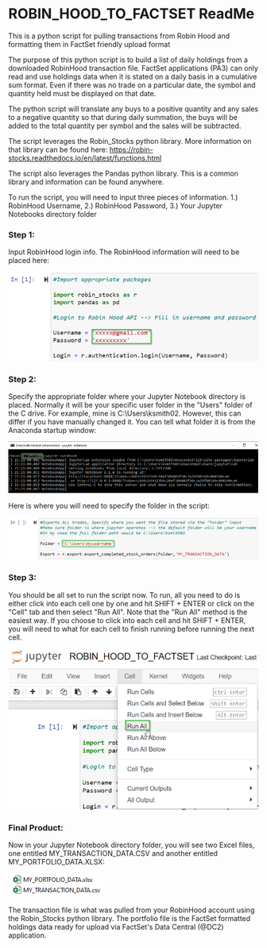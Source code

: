 # ROBIN_HOOD_TO_FACTSET ReadMe
This is a python script for pulling transactions from Robin Hood and formatting them in FactSet friendly upload format

The purpose of this python script is to build a list of daily holdings from a downloaded RobinHood transaction file. FactSet applications (PA3) can only read and use holdings data when it is stated on a daily basis in a cumulative sum format. Even if there was no trade on a particular date, the symbol and quantity held must be displayed on that date. 

The python script will translate any buys to a positive quantity and any sales to a negative quantity so that during daily summation, the buys will be added to the total quantity per symbol and the sales will be subtracted.

The script leverages the Robin_Stocks python library. More information on that library can be found here: https://robin-stocks.readthedocs.io/en/latest/functions.html

The script also leverages the Pandas python library. This is a common library and information can be found anywhere. 

To run the script, you will need to input three pieces of information. 1.) RobinHood Username, 2.) RobinHood Password, 3.) Your Jupyter Notebooks directory folder 

### Step 1: 
Input RobinHood login info. The RobinHood information will need to be placed here:

![](images/RH_LOGIN.png)

### Step 2: 
Specify the appropriate folder where your Jupyter Notebook directory is placed. Normally it will be your specific user folder in the "Users" folder of the C drive. For example, mine is C:\Users\ksmith02. However, this can differ if you have manually changed it. You can tell what folder it is from the Anaconda startup window:

![](images/ANACONDA.png)

Here is where you will need to specify the folder in the script:

![](images/JUPYTER_FOLDER.png)

### Step 3:
You should be all set to run the script now. To run, all you need to do is either click into each cell one by one and hit SHIFT + ENTER or click on the "Cell" tab and then select "Run All". Note that the "Run All" method is the easiest way. If you choose to click into each cell and hit SHIFT + ENTER, you will need to what for each cell to finish running before running the next cell.

![](images/RUN_ALL.png)

### Final Product:
Now in your Jupyter Notebook directory folder, you will see two Excel files, one entitled MY_TRANSACTION_DATA.CSV and another entitled MY_PORTFOLIO_DATA.XLSX:

![](images/FINAL.png)

The transaction file is what was pulled from your RobinHood account using the Robin_Stocks python library. The portfolio file is the FactSet formatted holdings data ready for upload via FactSet's Data Central (@DC2) application. 
